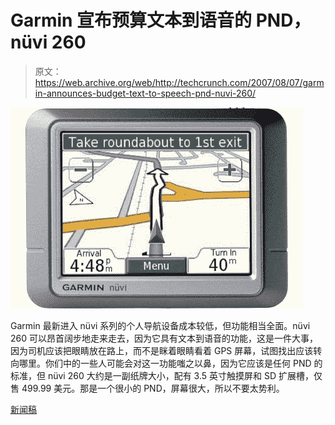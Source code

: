 # Garmin 宣布预算文本到语音的 PND，nüvi 260 

> 原文：<https://web.archive.org/web/http://techcrunch.com/2007/08/07/garmin-announces-budget-text-to-speech-pnd-nuvi-260/>

![garmin-nuvi-260-gps.jpg](img/ea85e3db644de1c72e99420b39e166d5.png)

Garmin 最新进入 nüvi 系列的个人导航设备成本较低，但功能相当全面。nüvi 260 可以昂首阔步地走来走去，因为它具有文本到语音的功能，这是一件大事，因为司机应该把眼睛放在路上，而不是眯着眼睛看着 GPS 屏幕，试图找出应该转向哪里。你们中的一些人可能会对这一功能嗤之以鼻，因为它应该是任何 PND 的标准，但 nüvi 260 大约是一副纸牌大小，配有 3.5 英寸触摸屏和 SD 扩展槽，仅售 499.99 美元。那是一个很小的 PND，屏幕很大，所以不要太势利。

[新闻稿](https://web.archive.org/web/20150531072711/http://www8.garmin.com/pressroom/mobile/080607.html)
